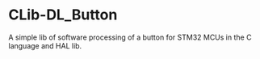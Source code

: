 # CLib-DL_Button
 A simple lib of software processing of a button for STM32 MCUs in the C language and HAL lib.
